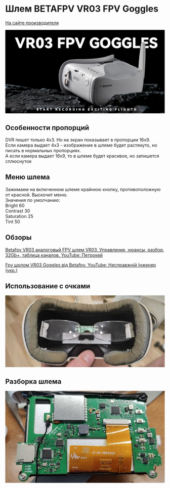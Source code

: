# Шлем BETAFPV VR03 FPV Goggles

[На сайте производителя](https://betafpv.com/collections/goggle-antennas/products/vr03-fpv-goggles)

![](BETAFPV_VR03.png)

## Особенности пропорций
DVR пишет только 4х3. Но на экран показывает в пропорции 16х9.  
Если камера выдает 4х3 - изображение в шлеме будет растянуто, но писать в нормальных пропорциях.  
А если камера выдает 16х9, то в шлеме будет красивое, но запишется сплюснутое

## Меню шлема
Зажимаем на включенном шлеме крайнюю кнопку, противоположную от красной. Выскочит меню.  
Значения по умолчанию:  
Bright 		60  
Contrast	30  
Saturation 	25  
Tint		50  

## Обзоры 
[Betafpv VR03 аналоговый FPV шлем VR03. Управление, нюансы, разбор, 32Gb+, таблица каналов. YouTube: Петрокей](https://www.youtube.com/watch?v=Mr_60Ws1X58)

[Fpv шолом VR03 Goggles від Betafpv. YouTube: Несправжній Інженер (укр.)](https://www.youtube.com/watch?v=CNZFdl2wPMk)

## Использование с очками
![](BETAFPV_VR03_glasses.jpg)

## Разборка шлема
![](BETAFPV_VR03_Inside.jpg)